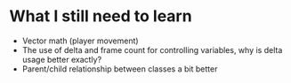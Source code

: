 # What I still need to learn

- Vector math (player movement)
- The use of delta and frame count for controlling variables, why is delta usage better exactly?
- Parent/child relationship between classes a bit better 